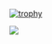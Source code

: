 [![trophy](https://github-profile-trophy.vercel.app/?username=sk409&theme=onedark)](https://github.com/ryo-ma/github-profile-trophy)

<a href="https://github.com/anuraghazra/github-readme-stats">
  <img align="left" src="https://github-readme-stats.vercel.app/api?username=sk409&count_private=true&show_icons=true" />
</a>
